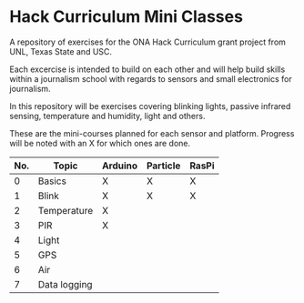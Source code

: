 # Hack Curriculum Mini Classes
A repository of exercises for the ONA Hack Curriculum grant project from UNL, Texas State and USC.

Each excercise is intended to build on each other and will help build skills within a journalism school with regards to sensors and small electronics for journalism.

In this repository will be exercises covering blinking lights, passive infrared sensing, temperature and humidity, light and others.

These are the mini-courses planned for each sensor and platform. Progress will be noted with an X for which ones are done. 

|No.|Topic|Arduino|Particle|RasPi|
|---|----|-------|-----|-----|
|0|Basics|X|X|X|
|1|Blink|X|X|X|
|2|Temperature|X||
|3|PIR|X|||
|4|Light|||
|5|GPS|||
|6|Air|||
|7|Data logging|||